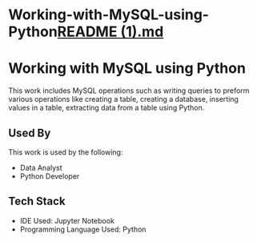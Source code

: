 # Working-with-MySQL-using-Python[README (1).md](https://github.com/raviranjan020715/Working-with-MySQL-using-Python/files/8707100/README.1.md)

# Working with MySQL using Python

This work includes MySQL operations such as writing queries to preform various operations like creating a table, creating a database, inserting values in a table, extracting data from a table using Python.


## Used By

This work is used by the following:

- Data Analyst
- Python Developer

## Tech Stack

- IDE Used: Jupyter Notebook
- Programming Language Used: Python
